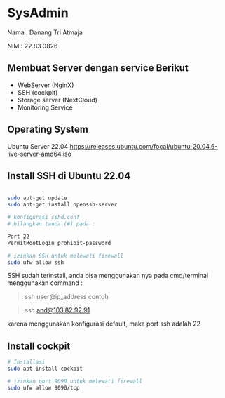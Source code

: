 # SysAdmin

Nama  : Danang Tri Atmaja

NIM   : 22.83.0826

## Membuat Server dengan service Berikut
- WebServer (NginX)
- SSH (cockpit)
- Storage server (NextCloud)
- Monitoring Service

## Operating System
Ubuntu Server 22.04
https://releases.ubuntu.com/focal/ubuntu-20.04.6-live-server-amd64.iso

## Install SSH di Ubuntu 22.04
```bash

sudo apt-get update
sudo apt-get install openssh-server

# konfigurasi sshd.conf
# hilangkan tanda (#) pada :

Port 22
PermitRootLogin prohibit-password

# izinkan SSH untuk melewati firewall
sudo ufw allow ssh
```
SSH sudah terinstall, anda bisa menggunakan nya pada cmd/terminal
menggunakan command :

> ssh user@ip_address
contoh

> ssh and@103.82.92.91

karena menggunakan konfigurasi default, maka port ssh adalah 22

## Install cockpit
```bash
# Installasi 
sudo apt install cockpit

# izinkan port 9090 untuk melewati firewall
sudo ufw allow 9090/tcp
```
